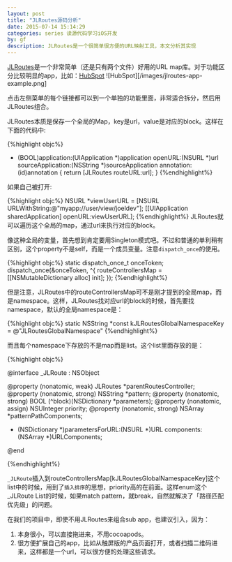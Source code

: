```yaml
---
layout: post
title: "JLRoutes源码分析"
date: 2015-07-14 15:14:29
categories: series 读源代码学习iOS开发
by: gf
description: JLRoutes是一个很简单很方便的URL映射工具，本文分析其实现
---
```

[JLRoutes](https://github.com/joeldev/JLRoutes)是一个非常简单（还是只有两个文件）好用的URL map库。对于功能区分比较明显的app，比如：[HubSpot](http://product.hubspot.com/blog/architecting-a-large-ios-app-with-cocoapods)
![HubSpot][/images/jlroutes-app-example.png]

点击左侧菜单的每个链接都可以到一个单独的功能里面，非常适合拆分，然后用JLRoutes组合。

JLRoutes本质是保存一个全局的Map，key是url，value是对应的block。这样在下面的代码中:

{%highlight objc%}
- (BOOL)application:(UIApplication *)application openURL:(NSURL *)url sourceApplication:(NSString *)sourceApplication annotation:(id)annotation {
  return [JLRoutes routeURL:url];
}
{%endhighlight%}

如果自己被打开:

{%highlight objc%}
NSURL *viewUserURL = [NSURL URLWithString:@"myapp://user/view/joeldev"];
[[UIApplication sharedApplication] openURL:viewUserURL];
{%endhighlight%}
JLRoutes就可以遍历这个全局的map，通过url来执行对应的block。

像这种全局的变量，首先想到肯定要用Singleton模式吧。不过和普通的单利稍有区别，这个property不是self，而是一个成员变量。注意`dispatch_once`的使用。

{%highlight objc%}
	static dispatch_once_t onceToken;
	dispatch_once(&onceToken, ^{
		routeControllersMap = [[NSMutableDictionary alloc] init];
	});
{%endhighlight%}

但是注意，JLRoutes中的routeControllersMap可不是刚才提到的全局map，而是namespace。这样，JLRoutes找对应url的block的时候，首先要找namespace，默认的全局namespace是：

{%highlight objc%}
static NSString *const kJLRoutesGlobalNamespaceKey = @"JLRoutesGlobalNamespace"
{%endhighlight%}

而且每个namespace下存放的不是map而是list。这个list里面存放的是：

{%highlight objc%}


@interface _JLRoute : NSObject

@property (nonatomic, weak) JLRoutes *parentRoutesController;
@property (nonatomic, strong) NSString *pattern;
@property (nonatomic, strong) BOOL (^block)(NSDictionary *parameters);
@property (nonatomic, assign) NSUInteger priority;
@property (nonatomic, strong) NSArray *patternPathComponents;

- (NSDictionary *)parametersForURL:(NSURL *)URL components:(NSArray *)URLComponents;

@end

{%endhighlight%}

`_JLRoute`插入到routeControllersMap[kJLRoutesGlobalNamespaceKey]这个list中的时候，用到了`插入排序`的思想，priority高的在前面。这样enum这个_JLRoute List的时候，如果match pattern，就break，自然就解决了「路径匹配优先级」的问题。

在我们的项目中，即使不用JLRoutes来组合sub app，也建议引入，因为：
1. 本身很小，可以直接拖进来，不用cocoapods。
2. 很方便扩展自己的app，比如从触屏版的产品页面打开，或者扫描二维码进来，这样都是一个url，可以很方便的处理这些请求。
